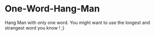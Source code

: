 # One-Word-Hang-Man
Hang Man with only one word. You might want to use the longest and strangest word you know ! ;)
